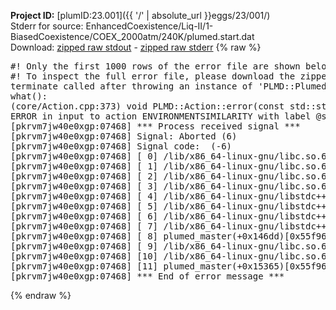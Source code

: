 **Project ID:** [plumID:23.001]({{ '/' | absolute_url }}eggs/23/001/)  
Stderr for source:  EnhancedCoexistence/Liq-II/1-BiasedCoexistence/COEX_2000atm/240K/plumed.start.dat   
Download: [zipped raw stdout](plumed.start.dat.plumed_master.stdout.txt.zip) - [zipped raw stderr](plumed.start.dat.plumed_master.stderr.txt.zip) 
{% raw %}
<pre>
#! Only the first 1000 rows of the error file are shown below
#! To inspect the full error file, please download the zipped raw stderr file above
terminate called after throwing an instance of 'PLMD::Plumed::ExceptionError'
what():
(core/Action.cpp:373) void PLMD::Action::error(const std::string&) const
ERROR in input to action ENVIRONMENTSIMILARITY with label @s9 : missing input file ice.pdb
[pkrvm7jw40e0xgp:07468] *** Process received signal ***
[pkrvm7jw40e0xgp:07468] Signal: Aborted (6)
[pkrvm7jw40e0xgp:07468] Signal code:  (-6)
[pkrvm7jw40e0xgp:07468] [ 0] /lib/x86_64-linux-gnu/libc.so.6(+0x45330)[0x7f6276045330]
[pkrvm7jw40e0xgp:07468] [ 1] /lib/x86_64-linux-gnu/libc.so.6(pthread_kill+0x11c)[0x7f627609eb2c]
[pkrvm7jw40e0xgp:07468] [ 2] /lib/x86_64-linux-gnu/libc.so.6(gsignal+0x1e)[0x7f627604527e]
[pkrvm7jw40e0xgp:07468] [ 3] /lib/x86_64-linux-gnu/libc.so.6(abort+0xdf)[0x7f62760288ff]
[pkrvm7jw40e0xgp:07468] [ 4] /lib/x86_64-linux-gnu/libstdc++.so.6(+0xa5ff5)[0x7f62764a5ff5]
[pkrvm7jw40e0xgp:07468] [ 5] /lib/x86_64-linux-gnu/libstdc++.so.6(+0xbb0da)[0x7f62764bb0da]
[pkrvm7jw40e0xgp:07468] [ 6] /lib/x86_64-linux-gnu/libstdc++.so.6(_ZSt10unexpectedv+0x0)[0x7f62764a5a55]
[pkrvm7jw40e0xgp:07468] [ 7] /lib/x86_64-linux-gnu/libstdc++.so.6(+0xa5a6f)[0x7f62764a5a6f]
[pkrvm7jw40e0xgp:07468] [ 8] plumed_master(+0x146dd)[0x55f961cca6dd]
[pkrvm7jw40e0xgp:07468] [ 9] /lib/x86_64-linux-gnu/libc.so.6(+0x2a1ca)[0x7f627602a1ca]
[pkrvm7jw40e0xgp:07468] [10] /lib/x86_64-linux-gnu/libc.so.6(__libc_start_main+0x8b)[0x7f627602a28b]
[pkrvm7jw40e0xgp:07468] [11] plumed_master(+0x15365)[0x55f961ccb365]
[pkrvm7jw40e0xgp:07468] *** End of error message ***
</pre>
{% endraw %}
